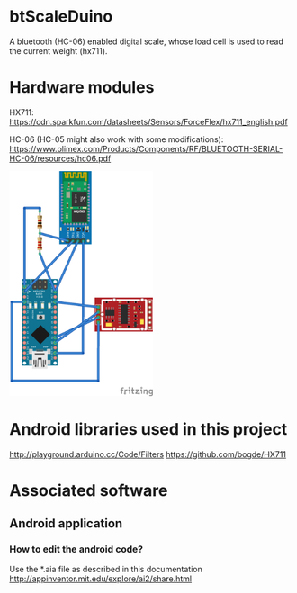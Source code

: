 # btScaleDuino
A bluetooth (HC-06) enabled digital scale, whose load cell is used to read the current weight (hx711).

# Hardware modules
HX711: https://cdn.sparkfun.com/datasheets/Sensors/ForceFlex/hx711_english.pdf

HC-06 (HC-05 might also work with some modifications): https://www.olimex.com/Products/Components/RF/BLUETOOTH-SERIAL-HC-06/resources/hc06.pdf

<img src="hardware/schematic_Steckplatine.png" height="400"/>

# Android libraries used in this project
http://playground.arduino.cc/Code/Filters
https://github.com/bogde/HX711

# Associated software
## Android application
### How to edit the android code? 
Use the *.aia file as described in this documentation http://appinventor.mit.edu/explore/ai2/share.html
